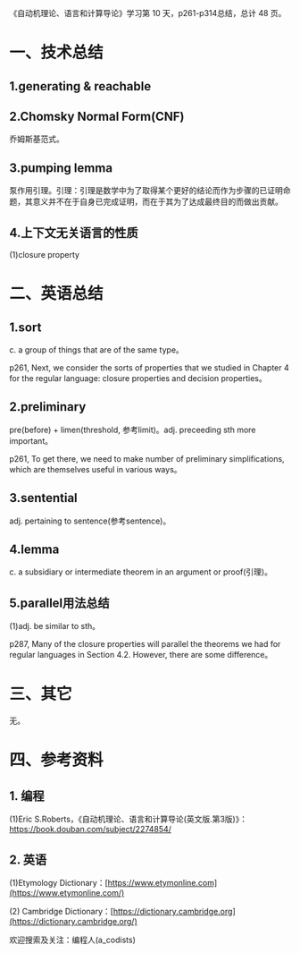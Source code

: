 《自动机理论、语言和计算导论》学习第  10 天，p261-p314总结，总计 48 页。

# 一、技术总结

## 1.generating & reachable

## 2.Chomsky Normal Form(CNF)

乔姆斯基范式。

## 3.pumping lemma

泵作用引理。引理：引理是数学中为了取得某个更好的结论而作为步骤的已证明命题，其意义并不在于自身已完成证明，而在于其为了达成最终目的而做出贡献。

## 4.上下文无关语言的性质

(1)closure property

# 二、英语总结

## 1.sort

c. a group of things that are of the same type。

p261, Next, we consider the sorts of properties that we studied in Chapter 4 for the regular language: closure properties and decision properties。

## 2.preliminary

pre(before) + limen(threshold, 参考limit)。adj. preceeding sth more important。

p261, To get there, we need to make number of preliminary simplifications, which are themselves useful in various ways。

## 3.sentential

adj. pertaining to sentence(参考sentence)。

## 4.lemma

c. a subsidiary or intermediate theorem in an argument or proof(引理)。

## 5.parallel用法总结

(1)adj. be similar to sth。

p287, Many of the closure properties will parallel the theorems we had for regular languages in Section 4.2. However, there are some difference。

# 三、其它

无。

# 四、参考资料

## 1. 编程

(1)Eric S.Roberts，《自动机理论、语言和计算导论(英文版.第3版)》：https://book.douban.com/subject/2274854/

## 2. 英语

(1)Etymology Dictionary：[https://www.etymonline.com](https://www.etymonline.com/)

(2) Cambridge  Dictionary：[https://dictionary.cambridge.org](https://dictionary.cambridge.org/)


欢迎搜索及关注：编程人(a_codists)